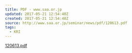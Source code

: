 ```yaml
---
title: PDF - www.saa.or.jp
updated: 2017-05-21 12:54:40Z
created: 2017-05-21 12:54:40Z
source: http://www.saa.or.jp/seminar/news/pdf/120613.pdf
tags:
  - KRI
---
```


[120613.pdf](../_resources/120613.pdf)